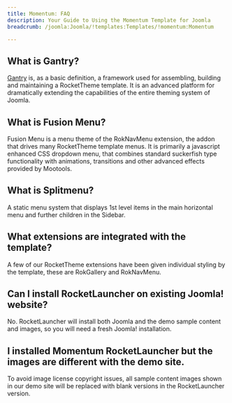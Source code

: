```yaml
---
title: Momentum: FAQ
description: Your Guide to Using the Momentum Template for Joomla
breadcrumb: /joomla:Joomla/!templates:Templates/!momentum:Momentum

---
```


What is Gantry?
-----
[Gantry][gantry] is, as a basic definition, a framework used for assembling, building and maintaining a RocketTheme template. It is an advanced platform for dramatically extending the capabilities of the entire theming system of Joomla.

What is Fusion Menu?
-----
Fusion Menu is a menu theme of the RokNavMenu extension, the addon that drives many RocketTheme template menus. It is primarily a javascript enhanced CSS dropdown menu, that combines standard suckerfish type functionality with animations, transitions and other advanced effects provided by Mootools.

What is Splitmenu?
-----
A static menu system that displays 1st level items in the main horizontal menu and further children in the Sidebar.

What extensions are integrated with the template?
-----
A few of our RocketTheme extensions have been given individual styling by the template, these are RokGallery and RokNavMenu.

Can I install RocketLauncher on existing Joomla! website?
-----
No. RocketLauncher will install both Joomla and the demo sample content and images, so you will need a fresh Joomla! installation.

I installed Momentum RocketLauncher but the images are different with the demo site.
-----
To avoid image license copyright issues, all sample content images shown in our demo site will be replaced with blank versions in the RocketLauncher version.

[gantry]: http://gantry.org/
[features]: http://demo.rockettheme.com/joomla-templates/momentum/features
[font]: http://www.fontsquirrel.com/fonts/ubuntu
[forum]: http://www.rockettheme.com/forum/joomla-template-momentum
[roksprocket]: http://www.rockettheme.com/joomla/extensions/roksprocket
[dropdown]: http://demo.rockettheme.com/joomla-templates/momentum/features/menu-options
[splitmenu]: http://demo.rockettheme.com/joomla-templates/momentum/features/menu-options
[extensions]: http://demo.rockettheme.com/joomla-templates/momentum/features/extensions